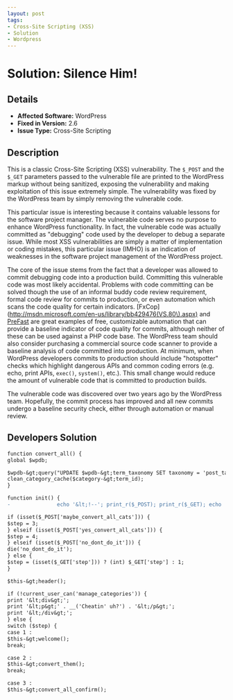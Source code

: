 ```yaml
---
layout: post
tags:
- Cross-Site Scripting (XSS)
- Solution
- Wordpress
---
```


# Solution: Silence Him!

## Details

* __Affected Software:__ WordPress
* __Fixed in Version:__  2.6
* __Issue Type:__ Cross-Site Scripting

## Description

This is a classic Cross-Site Scripting (XSS) vulnerability. The `$_POST` and the `$_GET` parameters passed to the vulnerable file are printed to the WordPress markup without being sanitized, exposing the vulnerability and making exploitation of this issue extremely simple. The vulnerability was fixed by the WordPress team by simply removing the vulnerable code.

This particular issue is interesting because it contains valuable lessons for the software project manager. The vulnerable code serves no purpose to enhance WordPress functionality. In fact, the vulnerable code was actually committed as "debugging" code used by the developer to debug a separate issue. While most XSS vulnerabilities are simply a matter of implementation or coding mistakes, this particular issue (IMHO) is an indication of weaknesses in the software project management of the WordPress project.

The core of the issue stems from the fact that a developer was allowed to commit debugging code into a production build. Committing this vulnerable code was most likely accidental. Problems with code committing can be solved though the use of an informal buddy code review requirement, formal code review for commits to production, or even automation which scans the code quality for certain indicators. [FxCop](http://msdn.microsoft.com/en-us/library/bb429476(VS.80\).aspx) and [PreFast](http://msdn.microsoft.com/en-us/library/ms933794.aspx) are great examples of free, customizable automation that can provide a baseline indicator of code quality for commits, although neither of these can be used against a PHP code base. The WordPress team should also consider purchasing a commercial source code scanner to provide a baseline analysis of code committed into production. At minimum, when WordPress developers commits to production should include "hotspotter" checks which highlight dangerous APIs and common coding errors (e.g. echo, print APIs, `exec()`, `system()`, etc.). This small change would reduce the amount of vulnerable code that is committed to production builds.

The vulnerable code was discovered over two years ago by the WordPress team. Hopefully, the commit process has improved and all new commits undergo a baseline security check, either through automation or manual review.

## Developers Solution

```diff
function convert_all() {
global $wpdb;

$wpdb-&gt;query("UPDATE $wpdb-&gt;term_taxonomy SET taxonomy = 'post_tag', parent = 0 WHERE taxonomy = 'category'");
clean_category_cache($category-&gt;term_id);
}

function init() {
-               echo '&lt;!--'; print_r($_POST); print_r($_GET); echo '--&gt;';

if (isset($_POST['maybe_convert_all_cats'])) {
$step = 3;
} elseif (isset($_POST['yes_convert_all_cats'])) {
$step = 4;
} elseif (isset($_POST['no_dont_do_it'])) {
die('no_dont_do_it');
} else {
$step = (isset($_GET['step'])) ? (int) $_GET['step'] : 1;
}

$this-&gt;header();

if (!current_user_can('manage_categories')) {
print '&lt;div&gt;';
print '&lt;p&gt;' . __('Cheatin' uh?') . '&lt;/p&gt;';
print '&lt;/div&gt;';
} else {
switch ($step) {
case 1 :
$this-&gt;welcome();
break;

case 2 :
$this-&gt;convert_them();
break;

case 3 :
$this-&gt;convert_all_confirm();

```
